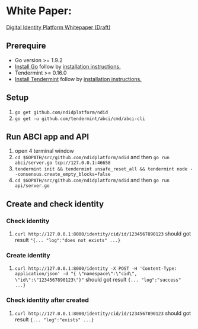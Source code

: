 # White Paper:
[Digital Identity Platform Whitepaper (Draft)](https://docs.google.com/document/d/1SKydNM-Nyox62m3vuvYgFYCr8ABVQV8RhjwiMjdCpQ8/edit)

## Prerequire
- Go version >= 1.9.2
- [Install Go](https://golang.org/dl/) follow by [installation instructions.](https://golang.org/doc/install)
- Tendermint >= 0.16.0
- [Install Tendermint](http://tendermint.readthedocs.io/projects/tools/en/master/index.html) follow by [installation instructions.](http://tendermint.readthedocs.io/projects/tools/en/master/install.html)

## Setup
1. `go get github.com/ndidplatform/ndid`
1. `go get -u github.com/tendermint/abci/cmd/abci-cli`

## Run ABCI app and API
1. open 4 terminal window
1. `cd $GOPATH/src/github.com/ndidplatform/ndid` and then `go run abci/server.go tcp://127.0.0.1:46658`
1. `tendermint init && tendermint unsafe_reset_all && tendermint node --consensus.create_empty_blocks=false`
1. `cd $GOPATH/src/github.com/ndidplatform/ndid` and then `go run api/server.go`

## Create and check identity
### Check identity
1. `curl http://127.0.0.1:8000/identity/cid/id/1234567890123` should got result `"{... "log":"does not exists" ...}`
### Create identity
1. `curl http://127.0.0.1:8000/identity -X POST -H 'Content-Type: application/json' -d "{ \"namespace\":\"cid\", \"id\":\"1234567890123\"}"` should got result `{... "log":"success" ...}`
### Check identity after created
1. `curl http://127.0.0.1:8000/identity/cid/id/1234567890123` should got result `{... "log":"exists" ...}`
